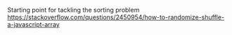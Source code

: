 Starting point for tackling the sorting problem
https://stackoverflow.com/questions/2450954/how-to-randomize-shuffle-a-javascript-array
